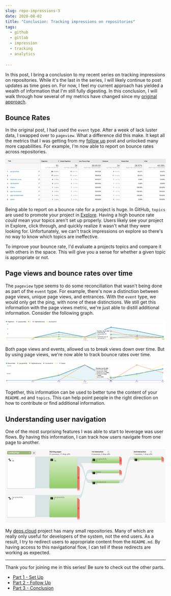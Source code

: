```yaml
---
slug: repo-impressions-3
date: 2020-08-02
title: "Conclusion: Tracking impressions on repositories"
tags:
  - github
  - gitlab
  - impression
  - tracking
  - analytics

---
```


In this post, I bring a conclusion to my recent series on tracking impressions on repositories.
While it's the last in the series, I will likely continue to post updates as time goes on.
For now, I feel my current approach has yielded a wealth of information that I'm still fully digesting.
In this conclusion, I will walk through how several of my metrics have changed since my [original approach].

<!--more-->

## Bounce Rates

In the original post, I had used the `event` type.
After a week of lack luster data, I swapped over to `pageview`.
What a difference did this make.
It kept all the metrics that I was getting from my [follow up] post and unlocked many more capabilities.
For example, I'm now able to report on bounce rates across repositories.

![Repository Breakdown](/statics/img/2020-08-02-repo-breakdown.png)

Being able to report on a bounce rate for a project is huge.
In GitHub, `topics` are used to promote your project in [Explore](https://github.com/explore).
Having a high bounce rate _could_ mean your topics aren't set up properly.
Users likely see your project in Explore, click through, and quickly realize it wasn't what they were looking for.
Unfortunately, we can't track impressions on explore so there's no way to know which topics are ineffective.

To improve your bounce rate, I'd evaluate a projects topics and compare it with others in the space.
This will give you a sense for whether a given topic is appropriate or not. 

## Page views and bounce rates over time

The `pageview` type seems to do some reconciliation that wasn't being done as part of the `event` type.
For example, there's now a distinction between page views, unique page views, and entrances.
With the `event` type, we would only get the ping, with none of these distinctions.
We still get this information with the page views metric, we're just able to distill additional information.
Consider the following graph.

![Page Views Over Time](/statics/img/2020-08-02-pageviews-over-time.png)

Both page views and events, allowed us to break views down over time.
But by using page views, we're now able to track bounce rates over time.

![Bounce Rate Over Time](/statics/img/2020-08-02-bouncerate-over-time.png)

Together, this information can be used to better tune the content of your `README.md` and `topics`.
This can help point people in the right direction on how to contribute or find additional information.

## Understanding user navigation

One of the most surprising features I was able to start to leverage was user flows.
By having this information, I can track how users navigate from one page to another.  

![Navigation Flow](/statics/img/2020-08-02-navigation-flow.png)

My [deps.cloud](https://github.com/depscloud) project has many small repositories. 
Many of which are really only useful for developers of the system, not the end users.
As a result, I try to redirect users to appropriate content from the `README.md`.
By having access to this navigational flow, I can tell if these redirects are working as expected.

---

Thank you for joining me in this series!
Be sure to check out the other parts.

- [Part 1 - Set Up](/blog/2020/07/17/repo-impression-tracking/)
- [Part 2 - Follow Up](/blog/2020/07/27/repo-impressions-2/)
- [Part 3 - Conclusion](/blog/2020/08/02/repo-impressions-3/)

[original approach]: /blog/2020/07/17/repo-impression-tracking/
[follow up]: /blog/2020/07/27/repo-impressions-2/
